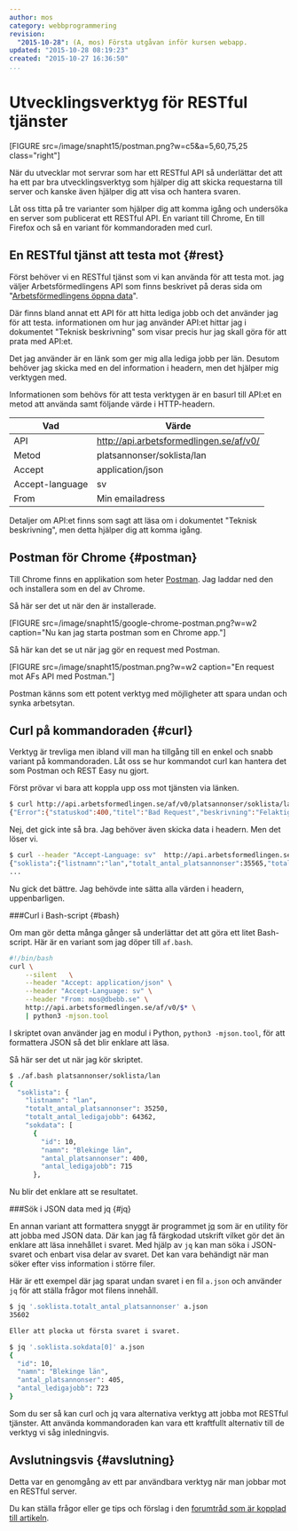 ```yaml
---
author: mos
category: webbprogrammering
revision:
  "2015-10-28": (A, mos) Första utgåvan inför kursen webapp.
updated: "2015-10-28 08:19:23"
created: "2015-10-27 16:36:50"
...
```

Utvecklingsverktyg för RESTful tjänster
==================================

[FIGURE src=/image/snapht15/postman.png?w=c5&a=5,60,75,25 class="right"]

När du utvecklar mot servrar som har ett RESTful API så underlättar det att ha ett par bra utvecklingsverktyg som hjälper dig att skicka requestarna till server och kanske även hjälper dig att visa och hantera svaren.

<!--more-->

Låt oss titta på tre varianter som hjälper dig att komma igång och undersöka en server som publicerat ett RESTful API. En variant till Chrome, En till Firefox och så en variant för kommandoraden med curl.



En RESTful tjänst att testa mot {#rest}
-----------------------

Först behöver vi en RESTful tjänst som vi kan använda för att testa mot. jag väljer Arbetsförmedlingens API som finns beskrivet på deras sida om "[Arbetsförmedlingens öppna data](http://www.arbetsformedlingen.se/psidata)".

Där finns bland annat ett API för att hitta lediga jobb och det använder jag för att testa. informationen om hur jag använder API:et hittar jag i dokumentet "Teknisk beskrivning" som visar precis hur jag skall göra för att prata med API:et.

Det jag använder är en länk som ger mig alla lediga jobb per län. Desutom behöver jag skicka med en del information i headern, men det hjälper mig verktygen med.

Informationen som behövs för att testa verktygen är en basurl till API:et en metod att använda samt följande värde i HTTP-headern.

| Vad             | Värde                                   |
|-----------------|-----------------------------------------|
| API             | http://api.arbetsformedlingen.se/af/v0/ |
| Metod           | platsannonser/soklista/lan              |
| Accept          | application/json                        |
| Accept-language | sv                                      |
| From            | Min emailadress                         |

Detaljer om API:et finns som sagt att läsa om i dokumentet "Teknisk beskrivning", men detta hjälper dig att komma igång.



Postman för Chrome {#postman}
-----------------------

Till Chrome finns en applikation som heter [Postman](https://www.getpostman.com/). Jag laddar ned den och installera som en del av Chrome.

Så här ser det ut när den är installerade.

[FIGURE src=/image/snapht15/google-chrome-postman.png?w=w2 caption="Nu kan jag starta postman som en Chrome app."]

Så här kan det se ut när jag gör en request med Postman.

[FIGURE src=/image/snapht15/postman.png?w=w2 caption="En request mot AFs API med Postman."]

Postman känns som ett potent verktyg med möjligheter att spara undan och synka arbetsytan.



<!-- REST Easy för Firefox {#resteasy}
-----------------------

Till Firefox finns en Addn-on som heter [REST Easy](https://github.com/nathan-osman/REST-Easy). Jag söker efter den bland Firefox Add-ons och installerar den.

[FIGURE src=/image/snapht15/firefox-resteasy.png?w=w2 caption="Installera REST Easy som en Firefox Add-on."]

Så här kan det se ut när jag gör en request med REST Easy.

[FIGURE src=/image/snapht15/resteasy.png?w=w2 caption="En request mot AFs API med Postman."]

REST Easy känns som en enklare lillebror till Postman, men ändock lika användbart och enkelt utan att krångla till saker. -->



Curl på kommandoraden {#curl}
-----------------------

Verktyg är trevliga men ibland vill man ha tillgång till en enkel och snabb variant på kommandoraden. Låt oss se hur kommandot curl kan hantera det som Postman och REST Easy nu gjort.

Först prövar vi bara att koppla upp oss mot tjänsten via länken.

```bash
$ curl http://api.arbetsformedlingen.se/af/v0/platsannonser/soklista/lan
{"Error":{"statuskod":400,"titel":"Bad Request","beskrivning":"Felaktig headerparameter: [Accept-Language]"}}
```

Nej, det gick inte så bra. Jag behöver även skicka data i headern. Men det löser vi.

```bash
$ curl --header "Accept-Language: sv"  http://api.arbetsformedlingen.se/af/v0/platsannonser/soklista/lan
{"soklista":{"listnamn":"lan","totalt_antal_platsannonser":35565,"totalt_antal_ledigajobb":64845,"sokdata":[{"id"
...
```

Nu gick det bättre. Jag behövde inte sätta alla värden i headern, uppenbarligen.



###Curl i Bash-script {#bash}

Om man gör detta många gånger så underlättar det att göra ett litet Bash-script. Här är en variant som jag döper till `af.bash`.

```bash
#!/bin/bash
curl \
    --silent   \
    --header "Accept: application/json" \
    --header "Accept-Language: sv" \
    --header "From: mos@dbebb.se" \
    http://api.arbetsformedlingen.se/af/v0/$* \
    | python3 -mjson.tool
```

I skriptet ovan använder jag en modul i Python, `python3 -mjson.tool`, för att formattera JSON så det blir enklare att läsa.

Så här ser det ut när jag kör skriptet.

```bash
$ ./af.bash platsannonser/soklista/lan
{
  "soklista": {
    "listnamn": "lan",
    "totalt_antal_platsannonser": 35250,
    "totalt_antal_ledigajobb": 64362,
    "sokdata": [
      {
        "id": 10,
        "namn": "Blekinge län",
        "antal_platsannonser": 400,
        "antal_ledigajobb": 715
      },
```

Nu blir det enklare att se resultatet.



###Sök i JSON data med jq {#jq}

En annan variant att formattera snyggt är programmet [jq](https://stedolan.github.io/jq/) som är en utility för att jobba med JSON data. Där kan jag få färgkodad utskrift vilket gör det än enklare att läsa innehållet i svaret. Med hjälp av `jq` kan man söka i JSON-svaret och enbart visa delar av svaret. Det kan vara behändigt när man söker efter viss information i större filer.

Här är ett exempel där jag sparat undan svaret i en fil `a.json` och använder `jq` för att ställa frågor mot filens innehåll.

```bash
$ jq '.soklista.totalt_antal_platsannonser' a.json
35602
```

```bash
Eller att plocka ut första svaret i svaret.

$ jq '.soklista.sokdata[0]' a.json
{
  "id": 10,
  "namn": "Blekinge län",
  "antal_platsannonser": 405,
  "antal_ledigajobb": 723
}
```

Som du ser så kan curl och jq vara alternativa verktyg att jobba mot RESTful tjänster. Att använda kommandoraden kan vara ett kraftfullt alternativ till de verktyg vi såg inledningvis.



Avslutningsvis {#avslutning}
--------------------------------------

Detta var en genomgång av ett par användbara verktyg när man jobbar mot en RESTful server.

Du kan ställa frågor eller ge tips och förslag i den [forumtråd som är kopplad till artikeln](t/4750).
